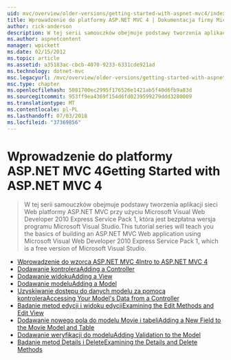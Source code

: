```yaml
---
uid: mvc/overview/older-versions/getting-started-with-aspnet-mvc4/index
title: Wprowadzenie do platformy ASP.NET MVC 4 | Dokumentacja firmy Microsoft
author: rick-anderson
description: W tej serii samouczków obejmuje podstawy tworzenia aplikacji sieci Web platformy ASP.NET MVC przy użyciu programu Microsoft Visual Web Developer 2010 Express Service Pack 1, w...
ms.author: aspnetcontent
manager: wpickett
ms.date: 02/15/2012
ms.topic: article
ms.assetid: a35183ac-cbcb-4070-9233-6331cde921ad
ms.technology: dotnet-mvc
msc.legacyurl: /mvc/overview/older-versions/getting-started-with-aspnet-mvc4
msc.type: chapter
ms.openlocfilehash: 5081700ec2995f176526e1421ab5f40d6fb9a83d
ms.sourcegitcommit: 953ff9ea4369f154d6fd0239599279ddd3280009
ms.translationtype: MT
ms.contentlocale: pl-PL
ms.lasthandoff: 07/03/2018
ms.locfileid: "37369856"
---
```

<a name="getting-started-with-aspnet-mvc-4"></a><span data-ttu-id="46dcd-103">Wprowadzenie do platformy ASP.NET MVC 4</span><span class="sxs-lookup"><span data-stu-id="46dcd-103">Getting Started with ASP.NET MVC 4</span></span>
====================
> <span data-ttu-id="46dcd-104">W tej serii samouczków obejmuje podstawy tworzenia aplikacji sieci Web platformy ASP.NET MVC przy użyciu Microsoft Visual Web Developer 2010 Express Service Pack 1, która jest bezpłatna wersja programu Microsoft Visual Studio.</span><span class="sxs-lookup"><span data-stu-id="46dcd-104">This tutorial series will teach you the basics of building an ASP.NET MVC Web application using Microsoft Visual Web Developer 2010 Express Service Pack 1, which is a free version of Microsoft Visual Studio.</span></span>


- [<span data-ttu-id="46dcd-105">Wprowadzenie do wzorca ASP.NET MVC 4</span><span class="sxs-lookup"><span data-stu-id="46dcd-105">Intro to ASP.NET MVC 4</span></span>](intro-to-aspnet-mvc-4.md)
- [<span data-ttu-id="46dcd-106">Dodawanie kontrolera</span><span class="sxs-lookup"><span data-stu-id="46dcd-106">Adding a Controller</span></span>](adding-a-controller.md)
- [<span data-ttu-id="46dcd-107">Dodawanie widoku</span><span class="sxs-lookup"><span data-stu-id="46dcd-107">Adding a View</span></span>](adding-a-view.md)
- [<span data-ttu-id="46dcd-108">Dodawanie modelu</span><span class="sxs-lookup"><span data-stu-id="46dcd-108">Adding a Model</span></span>](adding-a-model.md)
- [<span data-ttu-id="46dcd-109">Uzyskiwanie dostępu do danych modelu za pomocą kontrolera</span><span class="sxs-lookup"><span data-stu-id="46dcd-109">Accessing Your Model's Data from a Controller</span></span>](accessing-your-models-data-from-a-controller.md)
- [<span data-ttu-id="46dcd-110">Badanie metod edycji i widoku edycji</span><span class="sxs-lookup"><span data-stu-id="46dcd-110">Examining the Edit Methods and Edit View</span></span>](examining-the-edit-methods-and-edit-view.md)
- [<span data-ttu-id="46dcd-111">Dodawanie nowego pola do modelu Movie i tabeli</span><span class="sxs-lookup"><span data-stu-id="46dcd-111">Adding a New Field to the Movie Model and Table</span></span>](adding-a-new-field-to-the-movie-model-and-table.md)
- [<span data-ttu-id="46dcd-112">Dodawanie weryfikacji do modelu</span><span class="sxs-lookup"><span data-stu-id="46dcd-112">Adding Validation to the Model</span></span>](adding-validation-to-the-model.md)
- [<span data-ttu-id="46dcd-113">Badanie metod Details i Delete</span><span class="sxs-lookup"><span data-stu-id="46dcd-113">Examining the Details and Delete Methods</span></span>](examining-the-details-and-delete-methods.md)
